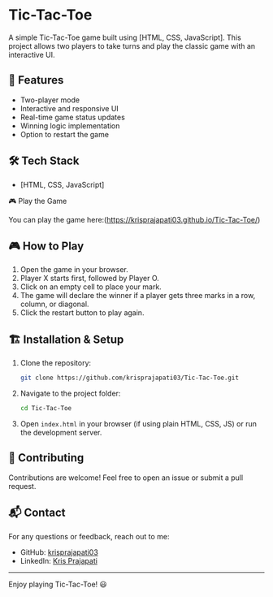 # Tic-Tac-Toe

A simple Tic-Tac-Toe game built using [HTML, CSS, JavaScript]. This project allows two players to take turns and play the classic game with an interactive UI.

## 🚀 Features

- Two-player mode
- Interactive and responsive UI
- Real-time game status updates
- Winning logic implementation
- Option to restart the game

## 🛠 Tech Stack

- [HTML, CSS, JavaScript]

🎮 Play the Game

You can play the game here:(https://krisprajapati03.github.io/Tic-Tac-Toe/)

## 🎮 How to Play

1. Open the game in your browser.
2. Player X starts first, followed by Player O.
3. Click on an empty cell to place your mark.
4. The game will declare the winner if a player gets three marks in a row, column, or diagonal.
5. Click the restart button to play again.

## 🏗 Installation & Setup

1. Clone the repository:
   ```bash
   git clone https://github.com/krisprajapati03/Tic-Tac-Toe.git
   ```
2. Navigate to the project folder:
   ```bash
   cd Tic-Tac-Toe
   ```
3. Open `index.html` in your browser (if using plain HTML, CSS, JS) or run the development server.

## 🤝 Contributing

Contributions are welcome! Feel free to open an issue or submit a pull request.

## 📬 Contact

For any questions or feedback, reach out to me:
- GitHub: [krisprajapati03](https://github.com/krisprajapati03)
- LinkedIn: [Kris Prajapati](https://www.linkedin.com/in/kris-prajapati/)

---
Enjoy playing Tic-Tac-Toe! 😃

